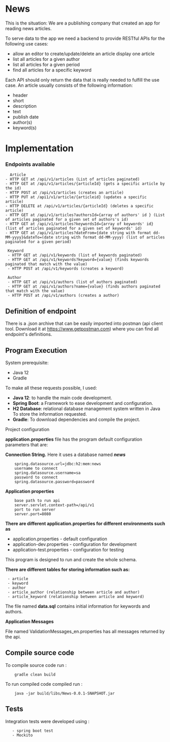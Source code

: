 # News

This is the situation: We are a publishing company that created an app for reading news articles. 

To serve data to the app we need a backend to provide RESTful APIs for the following use cases:

- allow an editor to create/update/delete an article display one article
- list all articles for a given author
- list all articles for a given period
- find all articles for a specific keyword

Each API should only return the data that is really needed to fulfill the use case. An article usually consists of the following information:
- header
- short 
- description 
- text
- publish date 
- author(s) 
- keyword(s)


# Implementation 

### Endpoints available

      Article
    - HTTP GET at /api/v1/articles (List of articles paginated)
    - HTTP GET at /api/v1/articles/{articleId} (gets a specific article by the id)
    - HTTP POST at /api/v1/articles (creates an article)
    - HTTP PUT at /api1/v1/article/{articleid} (updates a specific article)
    - HTTP DELETE at /api/v1/articles/{articleId} (deletes a specific article)
    - HTTP GET at /api/v1/articles?authorsId={array of authors' id } (List of articles paginated for a given set of authors's id)
    - HTTP GET at /api/v1/articles?keywordsId={array of keywords' id} (list of articles paginated for a given set of keywords' id)
    - HTTP GET at /api/v1/articles?dateFrom={date string with format dd-MM-yyyy}&dateTo=(date string with format dd-MM-yyyy) (list of articles paginated for a given period)
     
     Keyword
     - HTTP GET at /api/v1/keywords (list of keywords paginated)
     - HTTP GET at /api/v1/keywords?keyword={value} (finds keywords paginated that match with the value)
     - HTTP POST at /api/v1/keywords (creates a keyword)
     
     Author
     - HTTP GET at /api/v1/authors (list of authors paginated)
     - HTTP GET at /api/v1/authors?name={value} (finds authors paginated that match with the value)
     - HTTP POST at /api/v1/authors (creates a author)
    
   
Definition of endpoint
---
There is a .json archive that can be easily imported into postman (api client tool. Download it at https://www.getpostman.com) where you can find 
all endpoint's definitions.  


Program Execution
----
System prerequisite:
- Java 12
- Gradle

To make all these requests possible, I used:

- **Java 12**: to handle the main code development.
- **Spring Boot**: a Framework to ease development and configuration.
- **H2 Database**: relational database management system written in Java To store the information requested.
- **Gradle**: To download dependencies and compile the project.

Project configuration
  
**application.properties** file has the program default configuration parameters that are:

**Connection String.** Here it uses a database named _**news**_

        spring.datasource.url=jdbc:h2:mem:news
        username to connect
        spring.datasource.username=sa
        password to connect
        spring.datasource.password=password
        
**Application properties**

        base path to run api
        server.servlet.context-path=/api/v1
        port to run server
        server.port=8080
        
**There are different application.properties for different environments such as**
- application.properties - default configuration
- application-dev.properties - configuration for development
- application-test.properties - configuration for testing        

This program is designed to run and create the whole schema.

**There are different tables for storing information such as:**

     - article
     - keyword
     - author
     - article_author (relationship between article and author)
     - article_keyword (relationship between article and keyword)
     

The file named **data.sql** contains initial information for keywords and authors.

**Application Messages**

File named ValidationMessages_en.properties has all messages returned by the api.


Compile source code
----

To compile source code run :

        gradle clean build
        
To run compiled code compiled run :

        java -jar build/libs/News-0.0.1-SNAPSHOT.jar
        
Tests
---

Integration tests were developed using :
  
       - spring boot test
       - Mockito
            
          